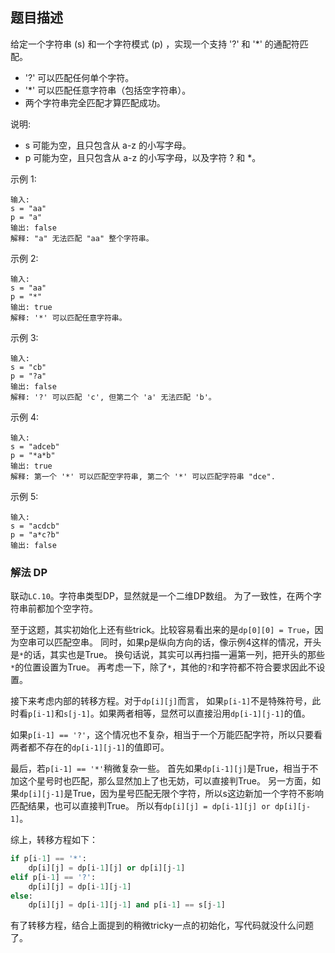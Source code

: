 ## 题目描述
给定一个字符串 (s) 和一个字符模式 (p) ，实现一个支持 '?' 和 '*' 的通配符匹配。

- '?' 可以匹配任何单个字符。 
- '*' 可以匹配任意字符串（包括空字符串）。
- 两个字符串完全匹配才算匹配成功。

说明:
- s 可能为空，且只包含从 a-z 的小写字母。
- p 可能为空，且只包含从 a-z 的小写字母，以及字符 ? 和 *。

示例 1:
```
输入:
s = "aa"
p = "a"
输出: false
解释: "a" 无法匹配 "aa" 整个字符串。
```
示例 2:
```
输入:
s = "aa"
p = "*"
输出: true
解释: '*' 可以匹配任意字符串。
```
示例 3:
```
输入:
s = "cb"
p = "?a"
输出: false
解释: '?' 可以匹配 'c', 但第二个 'a' 无法匹配 'b'。
```
示例 4:
```
输入:
s = "adceb"
p = "*a*b"
输出: true
解释: 第一个 '*' 可以匹配空字符串, 第二个 '*' 可以匹配字符串 "dce".
```
示例 5:
```
输入:
s = "acdcb"
p = "a*c?b"
输出: false
```

### 解法 DP
联动`LC.10`。字符串类型DP，显然就是一个二维DP数组。
为了一致性，在两个字符串前都加个空字符。

至于这题，其实初始化上还有些trick。比较容易看出来的是`dp[0][0] = True`，因为空串可以匹配空串。
同时，如果p是纵向方向的话，像示例4这样的情况，开头是`*`的话，其实也是True。
换句话说，其实可以再扫描一遍第一列，把开头的那些`*`的位置设置为True。
再考虑一下，除了`*`，其他的`?`和字符都不符合要求因此不设置。

接下来考虑内部的转移方程。对于`dp[i][j]`而言，
如果`p[i-1]`不是特殊符号，此时看`p[i-1]`和`s[j-1]`。如果两者相等，显然可以直接沿用`dp[i-1][j-1]`的值。

如果`p[i-1] == '?'`，这个情况也不复杂，相当于一个万能匹配字符，所以只要看两者都不存在的`dp[i-1][j-1]`的值即可。

最后，若`p[i-1] == '*'`稍微复杂一些。
首先如果`dp[i-1][j]`是True，相当于不加这个星号时也匹配，那么显然加上了也无妨，可以直接判True。
另一方面，如果`dp[i][j-1]`是True，因为星号匹配无限个字符，所以s这边新加一个字符不影响匹配结果，也可以直接判True。
所以有`dp[i][j] = dp[i-1][j] or dp[i][j-1]`。

综上，转移方程如下：
```python
if p[i-1] == '*':
    dp[i][j] = dp[i-1][j] or dp[i][j-1]
elif p[i-1] == '?':
    dp[i][j] = dp[i-1][j-1]
else:
    dp[i][j] = dp[i-1][j-1] and p[i-1] == s[j-1]
```
有了转移方程，结合上面提到的稍微tricky一点的初始化，写代码就没什么问题了。